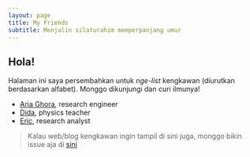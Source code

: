```yaml
---
layout: page
title: My Friends
subtitle: Menjalin silaturahim memperpanjang umur
---
```


## Hola!

Halaman ini saya persembahkan untuk _nge-list_ kengkawan (diurutkan berdasarkan alfabet). Monggo dikunjungi dan curi ilmunya!

- [Aria Ghora](https://ghora.net), research engineer
- [Dida](https://www.physicsyourself.com), physics teacher
- [Eric](https://algonacci.github.io), research analyst

> Kalau web/blog kengkawan ingin tampil di sini juga, monggo bikin issue aja di [sini](https://github.com/AaEzha/AaEzha.github.io/issues/new)

